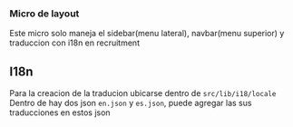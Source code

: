 ### Micro de layout

Este micro solo maneja el sidebar(menu lateral), navbar(menu superior) y traduccion con i18n en recruitment

## I18n

Para la creacion de la traducion ubicarse dentro de `src/lib/i18/locale`
Dentro de hay dos json `en.json` y `es.json`, puede agregar las sus traducciones en estos json
